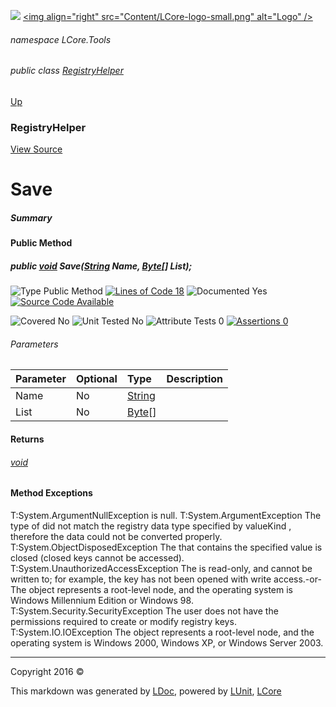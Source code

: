 ![](Content/LCore-banner-small.png "")
[&lt;img align=&quot;right&quot; src=&quot;Content/LCore-logo-small.png&quot; alt=&quot;Logo&quot; /&gt;](../README.md)

###### namespace LCore.Tools

###### public class [RegistryHelper](docs/RegistryHelper.md)
[Up](docs/RegistryHelper.md)

### RegistryHelper
[View Source](Tools/RegistryHelper.cs)

# Save

##### Summary


#### Public Method

##### public <a href="https://msdn.microsoft.com/en-us/library/system.void.aspx" alt="">void</a> Save(<a href="https://msdn.microsoft.com/en-us/library/system.string.aspx" alt="">String</a> Name, <a href="https://msdn.microsoft.com/en-us/library/system.byte.aspx" alt="">Byte</a>[] List);

![Type Public Method](http://b.repl.ca/v1/Type-Public%20Method-blue.png "") [![Lines of Code 18](http://b.repl.ca/v1/Lines%20of%20Code-18-blue.png "")](Tools/RegistryHelper.cs#L49)    ![Documented Yes](http://b.repl.ca/v1/Documented-Yes-brightgreen.png "") [![Source Code Available](http://b.repl.ca/v1/Source%20Code-Available-brightgreen.png "")](Tools/RegistryHelper.cs#L49)

![Covered No](http://b.repl.ca/v1/Covered-No-red.png "") ![Unit Tested No](http://b.repl.ca/v1/Unit%20Tested-No-lightgrey.png "") ![Attribute Tests 0](http://b.repl.ca/v1/Attribute%20Tests-0-lightgrey.png "") [![Assertions 0](http://b.repl.ca/v1/Assertions-0-lightgrey.png "")](Tools/RegistryHelper.cs)

###### Parameters

Parameter | Optional | Type | Description
:---  | :---  | :---  | :--- 
Name | No | [String](https://msdn.microsoft.com/en-us/library/system.string.aspx) | 
List | No | [Byte](https://msdn.microsoft.com/en-us/library/system.byte.aspx)[] | 


#### Returns

###### [void](https://msdn.microsoft.com/en-us/library/system.void.aspx)

#### Method Exceptions
T:System.ArgumentNullException  is null. 
T:System.ArgumentException The type of  did not match the registry data type specified by valueKind
                , therefore the data could not be converted properly. 
T:System.ObjectDisposedException The  that contains the specified value is closed (closed keys cannot be accessed). 
T:System.UnauthorizedAccessException The  is read-only, and cannot be written to; for example, the key has not been opened with write access.-or-The  object represents a root-level node, and the operating system is Windows Millennium Edition or Windows 98. 
T:System.Security.SecurityException The user does not have the permissions required to create or modify registry keys. 
T:System.IO.IOException The  object represents a root-level node, and the operating system is Windows 2000, Windows XP, or Windows Server 2003.



---

Copyright 2016 &copy; [](../README.md) [](../TableOfContents.md)

This markdown was generated by [LDoc](https://github.com/CodeSingularity/LDoc), powered by [LUnit](https://github.com/CodeSingularity/LUnit), [LCore](https://github.com/CodeSingularity/LCore)
